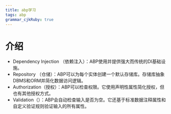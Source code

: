 ```yaml
---
title: abp学习
tags: abp
grammar_cjkRuby: true
---
```


# 介绍
* Dependency Injection （依赖注入）：ABP使用并提供强大而传统的DI基础设施。
* Repository （仓储）：ABP可以为每个实体创建一个默认存储库。存储库抽象DBMS和ORM并简化数据访问逻辑。
* Authorization（授权）：ABP可以检查权限。它使用声明性属性简化授权，但也有其他授权方式。
* Validation（）：ABP会自动检查输入是否为空。它还基于标准数据注释属性和自定义验证规则验证输入的所有属性。
